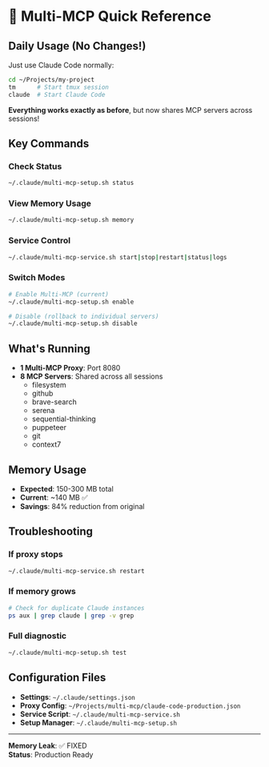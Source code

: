 # 🚀 Multi-MCP Quick Reference

## Daily Usage (No Changes!)

Just use Claude Code normally:
```bash
cd ~/Projects/my-project
tm      # Start tmux session
claude  # Start Claude Code
```

**Everything works exactly as before**, but now shares MCP servers across sessions!

## Key Commands

### Check Status
```bash
~/.claude/multi-mcp-setup.sh status
```

### View Memory Usage  
```bash
~/.claude/multi-mcp-setup.sh memory
```

### Service Control
```bash
~/.claude/multi-mcp-service.sh start|stop|restart|status|logs
```

### Switch Modes
```bash
# Enable Multi-MCP (current)
~/.claude/multi-mcp-setup.sh enable

# Disable (rollback to individual servers)
~/.claude/multi-mcp-setup.sh disable
```

## What's Running

- **1 Multi-MCP Proxy**: Port 8080
- **8 MCP Servers**: Shared across all sessions
  - filesystem
  - github  
  - brave-search
  - serena
  - sequential-thinking
  - puppeteer
  - git
  - context7

## Memory Usage

- **Expected**: 150-300 MB total
- **Current**: ~140 MB ✅
- **Savings**: 84% reduction from original

## Troubleshooting

### If proxy stops
```bash
~/.claude/multi-mcp-service.sh restart
```

### If memory grows
```bash
# Check for duplicate Claude instances
ps aux | grep claude | grep -v grep
```

### Full diagnostic
```bash
~/.claude/multi-mcp-setup.sh test
```

## Configuration Files

- **Settings**: `~/.claude/settings.json`
- **Proxy Config**: `~/Projects/multi-mcp/claude-code-production.json`
- **Service Script**: `~/.claude/multi-mcp-service.sh`
- **Setup Manager**: `~/.claude/multi-mcp-setup.sh`

---
**Memory Leak**: ✅ FIXED  
**Status**: Production Ready